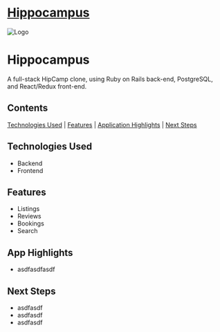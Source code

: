
# [Hippocampus](https://camp-hippocampus.herokuapp.com/)
![Logo](https://res.cloudinary.com/deor0br3s/image/upload/v1523651286/HippocampusPNG.png)
# Hippocampus
A full-stack HipCamp clone, using Ruby on Rails back-end, PostgreSQL, and React/Redux front-end.

## Contents
[Technologies Used](#technologies-used) | [Features](#features) | [Application Highlights](#applciation-highlights) | [Next Steps](#next-steps)

## Technologies Used
* Backend
* Frontend

## Features
* Listings
* Reviews
* Bookings
* Search

## App Highlights

* asdfasdfasdf

## Next Steps

* asdfasdf
* asdfasdf
* asdfasdf

